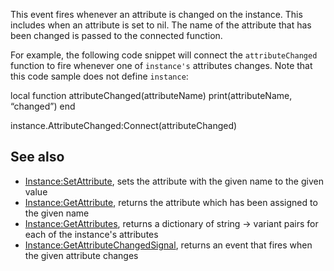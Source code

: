 This event fires whenever an attribute is changed on the instance. This includes when an attribute is set to nil. The name of the attribute that has been changed is passed to the connected function.

For example, the following code snippet will connect the `attributeChanged` function to fire whenever one of `instance's` attributes changes. Note that this code sample does not define `instance`:

local function attributeChanged(attributeName)
    print(attributeName, “changed”)
end

instance.AttributeChanged:Connect(attributeChanged)

See also
--------

*   [Instance:SetAttribute](https://developer.roblox.com/en-us/api-reference/function/Instance/SetAttribute), sets the attribute with the given name to the given value
*   [Instance:GetAttribute](https://developer.roblox.com/en-us/api-reference/function/Instance/GetAttribute), returns the attribute which has been assigned to the given name
*   [Instance:GetAttributes](https://developer.roblox.com/en-us/api-reference/function/Instance/GetAttributes), returns a dictionary of string → variant pairs for each of the instance's attributes
*   [Instance:GetAttributeChangedSignal](https://developer.roblox.com/en-us/api-reference/function/Instance/GetAttributeChangedSignal), returns an event that fires when the given attribute changes